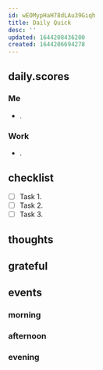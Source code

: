 ```yaml
---
id: wEOMypHaH78dLAu39Giqh
title: Daily Quick
desc: ''
updated: 1644208436200
created: 1644206694278
---
```


## daily.scores

### Me

<!-- How are you feeling today?
Scale: 1 == 😧, 2 == 😥, 3 == 😐, 4 == 🙂, 5 == 😃 -->

- .

### Work

<!-- How much time did you spend working? 
Work-Scale: 1 == not much, 2 == decent, 3 == balanced, 4 == too much, 5 == burn out levels-->

- .

## checklist

- [ ] Task 1.
- [ ] Task 2.
- [ ] Task 3.

## thoughts

## grateful

## events

### morning

### afternoon

### evening
